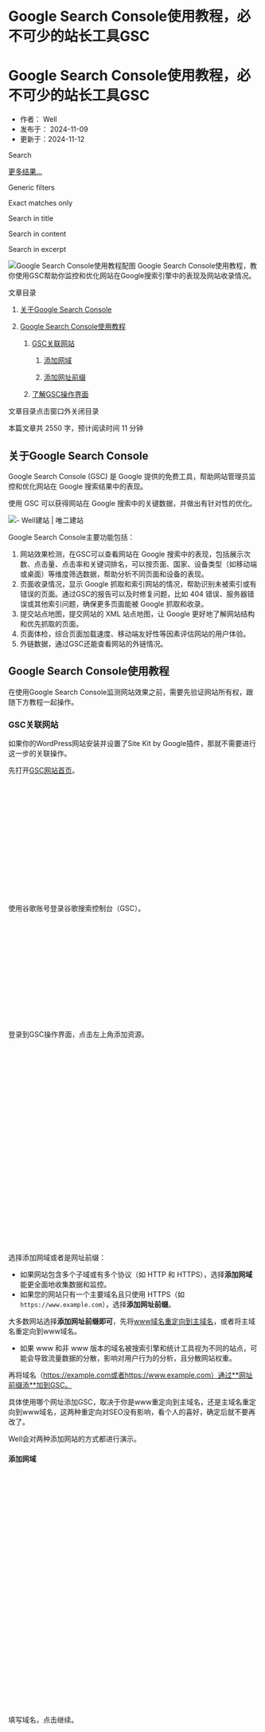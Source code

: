 # Google Search Console使用教程，必不可少的站长工具GSC

# Google Search Console使用教程，必不可少的站长工具GSC

-   作者： Well
-   发布于： 2024-11-09
-   更新于：2024-11-12

Search

[更多结果...](https://website-custom.com)

Generic filters

Exact matches only

Search in title

Search in content

Search in excerpt

![Google Search Console使用教程配图](https://website-custom.com/wp-content/uploads/2024/11/google.png)
Google Search Console使用教程，教你使用GSC帮助你监控和优化网站在Google搜索引擎中的表现及网站收录情况。

文章目录

1.  [关于Google Search Console](#heading-nnsu23omv)
    
2.  [Google Search Console使用教程](#heading-6ihkld417)
    
    1.  [GSC关联网站](#heading-iq3gqxlt5)
        
        1.  [添加网域](#heading-q3nqxwui8)
            
        2.  [添加网址前缀](#heading-evtevvw5f)
            
    2.  [了解GSC操作界面](#heading-czn9vql2j)
        

[](#elementor-action%3Aaction%3Doff_canvas%3Aopen%26settings%3DeyJpZCI6IjNlNDZkNDMiLCJkaXNwbGF5TW9kZSI6Im9wZW4ifQ%3D%3D)

文章目录点击窗口外关闭目录

本篇文章共 2550 字，预计阅读时间 11 分钟

## 关于Google Search Console

Google Search Console (GSC) 是 Google 提供的免费工具，帮助网站管理员监控和优化网站在 Google 搜索结果中的表现。

使用 GSC 可以获得网站在 Google 搜索中的关键数据，并做出有针对性的优化。

![- Well建站 | 唯二建站](https://website-custom.com/wp-content/uploads/2024/11/1-8-1024x402.webp)

Google Search Console主要功能包括：

1.  网站效果检测，在GSC可以查看网站在 Google 搜索中的表现，包括展示次数、点击量、点击率和关键词排名，可以按页面、国家、设备类型（如移动端或桌面）等维度筛选数据，帮助分析不同页面和设备的表现。
2.  页面收录情况，显示 Google 抓取和索引网站的情况，帮助识别未被索引或有错误的页面。通过GSC的报告可以及时修复问题，比如 404 错误、服务器错误或其他索引问题，确保更多页面能被 Google 抓取和收录。
3.  提交站点地图，提交网站的 XML 站点地图，让 Google 更好地了解网站结构和优先抓取的页面。
4.  页面体检，综合页面加载速度、移动端友好性等因素评估网站的用户体验。
5.  外链数据，通过GSC还能查看网站的外链情况。

## Google Search Console使用教程

在使用Google Search Console监测网站效果之前，需要先验证网站所有权，跟随下方教程一起操作。

### GSC关联网站

如果你的WordPress网站安装并设置了Site Kit by Google插件，那就不需要进行这一步的关联操作。

先打开[GSC网站首页](https://search.google.com/search-console)。

![谷歌账号登录GSC](data:image/svg+xml,%3Csvg%20xmlns='http://www.w3.org/2000/svg'%20width='1024'%20height='466'%20viewBox='0%200%201024%20466'%3E%3C/svg%3E)

使用谷歌账号登录谷歌搜索控制台（GSC）。

![在GSC中添加资源](data:image/svg+xml,%3Csvg%20xmlns='http://www.w3.org/2000/svg'%20width='310'%20height='205'%20viewBox='0%200%20310%20205'%3E%3C/svg%3E)

登录到GSC操作界面，点击左上角添加资源。

![验证网站所有权](data:image/svg+xml,%3Csvg%20xmlns='http://www.w3.org/2000/svg'%20width='797'%20height='632'%20viewBox='0%200%20797%20632'%3E%3C/svg%3E)

选择添加网域或者是网址前缀：

-   如果网站包含多个子域或有多个协议（如 HTTP 和 HTTPS），选择**添加网域**能更全面地收集数据和监控。
-   如果您的网站只有一个主要域名且只使用 HTTPS（如 `https://www.example.com`），选择**添加网址前缀**。

大多数网站选择**添加网址前缀即可**，先将[www域名重定向到主域名](https://website-custom.com/www-redirection-root/)，或者将主域名重定向到www域名。

-   如果 www 和非 www 版本的域名被搜索引擎和统计工具视为不同的站点，可能会导致流量数据的分散，影响对用户行为的分析，且分散网站权重。

再将域名（https://example.com或者https://www.example.com）通过**网址前缀添**加到GSC。

具体使用哪个网址添加GSC，取决于你是www重定向到主域名，还是主域名重定向到www域名，这两种重定向对SEO没有影响，看个人的喜好，确定后就不要再改了。

Well会对两种添加网站的方式都进行演示。

#### 添加网域

![添加网域](data:image/svg+xml,%3Csvg%20xmlns='http://www.w3.org/2000/svg'%20width='360'%20height='472'%20viewBox='0%200%20360%20472'%3E%3C/svg%3E)

填写域名，点击继续。

![复制txt记录](data:image/svg+xml,%3Csvg%20xmlns='http://www.w3.org/2000/svg'%20width='649'%20height='644'%20viewBox='0%200%20649%20644'%3E%3C/svg%3E)

复制GSC提供的txt记录值，打开域名提供商或者DNS提供方网站。

![添加txt解析](data:image/svg+xml,%3Csvg%20xmlns='http://www.w3.org/2000/svg'%20width='411'%20height='469'%20viewBox='0%200%20411%20469'%3E%3C/svg%3E)

添加一条主域名的txt记录到解析。

-   记录类型：TXT
-   主机记录：@（代表主域名）
-   记录值：GSC提供的记录值

![验证dns](data:image/svg+xml,%3Csvg%20xmlns='http://www.w3.org/2000/svg'%20width='658'%20height='636'%20viewBox='0%200%20658%20636'%3E%3C/svg%3E)

添加完解析后回到GSC页面，点击验证。

已完成所有权验证：

![验证通过](data:image/svg+xml,%3Csvg%20xmlns='http://www.w3.org/2000/svg'%20width='666'%20height='307'%20viewBox='0%200%20666%20307'%3E%3C/svg%3E)

#### 添加网址前缀

![添加网址前缀](data:image/svg+xml,%3Csvg%20xmlns='http://www.w3.org/2000/svg'%20width='377'%20height='474'%20viewBox='0%200%20377%20474'%3E%3C/svg%3E)

输入子域名，点击继续。

![下载html文件](data:image/svg+xml,%3Csvg%20xmlns='http://www.w3.org/2000/svg'%20width='633'%20height='809'%20viewBox='0%200%20633%20809'%3E%3C/svg%3E)

使用推荐的验证方法：HTML文件验证，下载html文件。

![宝塔面板文件管理](data:image/svg+xml,%3Csvg%20xmlns='http://www.w3.org/2000/svg'%20width='173'%20height='241'%20viewBox='0%200%20173%20241'%3E%3C/svg%3E)

到服务器管理面板，打开文件管理界面，这里以宝塔面板为例，其他面板也是相同的步骤。

![根目录文件地址](data:image/svg+xml,%3Csvg%20xmlns='http://www.w3.org/2000/svg'%20width='510'%20height='97'%20viewBox='0%200%20510%2097'%3E%3C/svg%3E)

依次点击www > wwwroot > aaa.abcd.com路径，来到网站根目录。

![上传html文件](data:image/svg+xml,%3Csvg%20xmlns='http://www.w3.org/2000/svg'%20width='699'%20height='257'%20viewBox='0%200%20699%20257'%3E%3C/svg%3E)

上传刚才下载的html文件到网站根目录。

![验证网站html文件](data:image/svg+xml,%3Csvg%20xmlns='http://www.w3.org/2000/svg'%20width='633'%20height='371'%20viewBox='0%200%20633%20371'%3E%3C/svg%3E)

回到GSC验证。

![验证通过](data:image/svg+xml,%3Csvg%20xmlns='http://www.w3.org/2000/svg'%20width='653'%20height='303'%20viewBox='0%200%20653%20303'%3E%3C/svg%3E)

验证完成。

### 了解GSC操作界面

如果你刚开始使用GSC并关联网站，是不会显示网站在Google里的数据的，先不要着急，等待几天即可，快的话第二天就能看数据。

![GSC操作界面，概述、效果、网址检查](data:image/svg+xml,%3Csvg%20xmlns='http://www.w3.org/2000/svg'%20width='299'%20height='190'%20viewBox='0%200%20299%20190'%3E%3C/svg%3E)

-   点击最上方网址可以切换不同的资源，查看该资源下的数据。
-   **概览**：提供网站在Google搜索中的总体表现和健康状态的简要总结。
-   **效果**：提供关于网站在Google搜索中不同时间段的详细表现，包括流量、关键词排名、点击率等数据。可以添加不同的筛选条件（设备、网页、地区），查看对应的数据。
-   **网址检查**：输入指定URL，可以改页面的索引状态、抓取问题、结构化数据等，帮助你诊断单个页面的SEO问题。

![GSC操作界面，网页、站点地图、删除](data:image/svg+xml,%3Csvg%20xmlns='http://www.w3.org/2000/svg'%20width='251'%20height='165'%20viewBox='0%200%20251%20165'%3E%3C/svg%3E)

-   **网页**：列出了Google索引的所有页面的相关信息。这里可以查看每个页面的索引状态、排名和抓取情况。
-   **站点地图**：可以在这里提交和管理站点地图，查看其提交情况和抓取效果。
-   **删除**：可以暂时从Google搜索结果中移除某些页面。用于保护隐私、去除重复内容或删除不再相关的页面。

![GSC操作界面，页面体验、核心网页指标、HTTPS](data:image/svg+xml,%3Csvg%20xmlns='http://www.w3.org/2000/svg'%20width='221'%20height='165'%20viewBox='0%200%20221%20165'%3E%3C/svg%3E)

-   **页面体验**：了解用户在访问你网站时的整体体验。Google通过多个指标来评估网站的页面体验，良好的页面体验对搜索排名产生积极影响。
-   **核心网页指标**：是Google用来评估网页加载体验、交互性和视觉稳定性的重要衡量标准。这些被视为页面体验的一部分，并直接影响到网站在搜索中的排名。
-   **HTTPS**：统计你网站的HTTPS页面和非HTTPS页面，HTTPS增强了网站的安全性，提高用户信任，也是Google排名信号之一。

![GSC操作界面，路径、站点链接搜索框](data:image/svg+xml,%3Csvg%20xmlns='http://www.w3.org/2000/svg'%20width='208'%20height='133'%20viewBox='0%200%20208%20133'%3E%3C/svg%3E)

-   **路径**：显示网站的有效和无效网页，能在 Google 搜索中显示为富媒体的页面被标记为有效。
-   **站点链接搜索框**：谷歌提示：即将弃用：我们很快将弃用站点链接搜索框报告，因为此功能将不再显示在 Google 搜索中。

![GSC操作界面，人工处置措施、安全问题](data:image/svg+xml,%3Csvg%20xmlns='http://www.w3.org/2000/svg'%20width='231'%20height='128'%20viewBox='0%200%20231%20128'%3E%3C/svg%3E)

**人工处置措施**和**安全问题**：它们涉及到网站是否受到Google的手动惩罚或是否存在安全风险。正常情况下会显示“未检测到任何问题”。

![GSC操作界面，连接数量设置](data:image/svg+xml,%3Csvg%20xmlns='http://www.w3.org/2000/svg'%20width='238'%20height='93'%20viewBox='0%200%20238%2093'%3E%3C/svg%3E)

-   **链接数量**：这个页面提供了有关你网站的外部和内部链接的数据。这些数据可以帮助你了解链接的来源和分布情况。
-   **设置**：管理GSC账户和管理权限，还可以在这里关联GA、更改域名、导出数据、查看GSC的抓取报告、删除当前资源。

至此，Google Search Console使用教程结束。

你可能还对[注册GA账号](https://website-custom.com/sign-in-ga/)感兴趣。

WordPress建站全流程系列文章：

-   [域名购买教程，网站域名注册](https://website-custom.com/domain-name/)
-   [Vultr服务器购买教程，高性价比VPS服务器](https://website-custom.com/vultr-vps/)
-   [VPS服务器安装宝塔面板教程，使用SSH工具连接服务器](https://website-custom.com/vps-install-bt/)
-   [阿里云域名解析教程，解析主域名和WWW子域名](https://website-custom.com/aliyun-domain-name-resolution/)
-   [宝塔面板部署WordPress教程，步骤简单易懂](https://website-custom.com/bt-wordpress/)
-   [宝塔面板安装SSL证书，WordPress网站安装免费SSL证书](https://website-custom.com/bt-ssl/)
-   [WordPress基础设置，新建网站后的必做设置](https://website-custom.com/wp-settings/)
-   [WordPress主题安装教程，选择轻量级WP主题](https://website-custom.com/wp-theme-install/)
-   [如何确定网站主色调？3个步骤确定WordPress网站主色调](https://website-custom.com/website-main-color/)
-   [Elementor使用教程，使用Elementor制作网站首页](https://website-custom.com/elementor-build-page/)
-   [使用Elementor Pro制作网站页眉页脚（Header&Footer）](https://website-custom.com/ele-pro-header-footer/)
-   [ACF教程，管理B2B网站产品的终极方案，完全代替WooCommerce](https://website-custom.com/acf-tutorial/)
-   [WordPress速度优化教程，谷歌测速100分](https://website-custom.com/speed-optimization/)
-   [Rank Math使用教程，强大的SEO插件助你获取自然流量](https://website-custom.com/rank-math-seo-tutorial/)
-   [注册Google Analytics账号，并带你了解GA操作界面](https://website-custom.com/sign-in-ga/)
-   [Google Search Console使用教程，必不可少的站长工具GSC](https://website-custom.com/gsc-tutorial/)
-   [宝塔面板如何备份网站？2种方法按需选择](https://website-custom.com/bt-backup/)
-   [如何确保网站安全？3种方法避免WordPress网站遭受攻击](https://website-custom.com/website-security-methods/)

: ) 文章内容均为原创，转载须注明出处并添加原文链接，否则视为侵权

[外贸建站服务](https://website-custom.com/service/)

![](https://website-custom.com/wp-content/uploads/2025/06/外贸建站服务-1-800x571.webp)
提供专业外贸建站服务

[WordPress 插件下载](https://website-custom.com/resources/)

![WordPress建站资源下载](https://website-custom.com/wp-content/uploads/2024/09/WordPress建站资源下载.webp)
WordPress 插件下载，合理使用插件丰富网站功能

[外贸服务器推荐](https://website-custom.com/service/)

![WordPress服务器推荐，外贸专用VPS | 虚拟主机教程、测评](https://website-custom.com/wp-content/uploads/2025/06/server.webp)
WordPress专用VPS、虚拟主机推荐

文章标签

[CDN (4)](https://website-custom.com/tag/cdn/) [SEO (12)](https://website-custom.com/tag/seo/) [主题 (21)](https://website-custom.com/tag/theme/) [代码 (23)](https://website-custom.com/tag/code/) [创建模板 (13)](https://website-custom.com/tag/template-builder/) [功能实现 (61)](https://website-custom.com/tag/function-realization/) [域名 (8)](https://website-custom.com/tag/domain-name/) [宝塔面板 (9)](https://website-custom.com/tag/bt-panel/) [工具 (22)](https://website-custom.com/tag/tools/) [插件使用 (66)](https://website-custom.com/tag/plugins-use/) [服务器 (18)](https://website-custom.com/tag/server/) [网站安全 (6)](https://website-custom.com/tag/website-security/) [速度优化 (12)](https://website-custom.com/tag/speed-optimization/) [邮箱 (6)](https://website-custom.com/tag/email/)

文章推荐

![Vultr服务器购买教程配图 - well建站](data:image/svg+xml,%3Csvg%20xmlns='http://www.w3.org/2000/svg'%20width='150'%20height='150'%20viewBox='0%200%20150%20150'%3E%3C/svg%3E)

### [Vultr服务器购买教程，高性价比VPS服务器](https://website-custom.com/vultr-vps/)

![WordPress速度优化配图](data:image/svg+xml,%3Csvg%20xmlns='http://www.w3.org/2000/svg'%20width='150'%20height='150'%20viewBox='0%200%20150%20150'%3E%3C/svg%3E)

### [WordPress速度优化教程，谷歌测速100分](https://website-custom.com/speed-optimization/)

![WordPress如何管理B2B产品配图](data:image/svg+xml,%3Csvg%20xmlns='http://www.w3.org/2000/svg'%20width='150'%20height='150'%20viewBox='0%200%20150%20150'%3E%3C/svg%3E)

### [WordPress如何管理B2B产品？3种方法替代WooCommerce](https://website-custom.com/how-to-manage-b2b-products/)

![新网站怎么做SEO](data:image/svg+xml,%3Csvg%20xmlns='http://www.w3.org/2000/svg'%20width='150'%20height='150'%20viewBox='0%200%20150%20150'%3E%3C/svg%3E)

### [新网站怎么做SEO？给SEO新手的一些建议](https://website-custom.com/new-website-seo/)

文章目录

1.  [关于Google Search Console](#heading-nnsu23omv)
    
2.  [Google Search Console使用教程](#heading-6ihkld417)
    
    1.  [GSC关联网站](#heading-iq3gqxlt5)
        
        1.  [添加网域](#heading-q3nqxwui8)
            
        2.  [添加网址前缀](#heading-evtevvw5f)
            
    2.  [了解GSC操作界面](#heading-czn9vql2j)
        

## 建站遇到问题？

联系我们获得技术支持

[快速了解](https://website-custom.com/support/)

[![联系我们获得免费技术咨询 、 付费技术支持](data:image/svg+xml,%3Csvg%20xmlns='http://www.w3.org/2000/svg'%20width='1536'%20height='592'%20viewBox='0%200%201536%20592'%3E%3C/svg%3E)

<img width="1536" height="592" src="https://website-custom.com/wp-content/uploads/2024/09/技术支持-1536x592.webp" class="attachment-1536x1536 size-1536x1536 wp-image-7962" alt="联系我们获得免费技术咨询 、 付费技术支持" srcset="https://website-custom.com/wp-content/uploads/2024/09/技术支持-1536x592.webp 1536w, https://website-custom.com/wp-content/uploads/2024/09/技术支持-500x193.webp 500w, https://website-custom.com/wp-content/uploads/2024/09/技术支持-800x308.webp 800w, https://website-custom.com/wp-content/uploads/2024/09/技术支持-300x116.webp 300w, https://website-custom.com/wp-content/uploads/2024/09/技术支持-768x296.webp 768w, https://website-custom.com/wp-content/uploads/2024/09/技术支持-18x7.webp 18w, https://website-custom.com/wp-content/uploads/2024/09/技术支持.webp 2000w" sizes="(max-width: 1536px) 100vw, 1536px" />

](https://website-custom.com/support/)

[上一页上一篇文章注册Google Analytics账号，并带你了解GA操作界面](https://website-custom.com/sign-in-ga/)

[下一篇文章WordPress添加GA代码的3种方式，使用Google Analytics统计网站流量下一页](https://website-custom.com/add-ga-code/)

相关文章

[

![解决GSC中FAQ结构化数据报错：未填写字段“text”（在“mainEntity.acceptedAnswer”中）](data:image/svg+xml,%3Csvg%20xmlns='http://www.w3.org/2000/svg'%20width='300'%20height='300'%20viewBox='0%200%20300%20300'%3E%3C/svg%3E)

<img width="300" height="300" src="https://website-custom.com/wp-content/uploads/2025/02/error-300x300.webp" class="attachment-medium size-medium wp-image-5543" alt="解决GSC中FAQ结构化数据报错：未填写字段“text”（在“mainEntity.acceptedAnswer”中）" />



](https://website-custom.com/faqpage-no-text/)

[解决GSC中FAQ结构化数据报错：未填写字段“text”（在“mainEntity.acceptedAnswer”中）](https://website-custom.com/faqpage-no-text/)

2025年 2月 21日

在GSC中FAQ结构化数据报错，通常是因为结构化数据未获取到Answer部分中的text内容，本篇文章教你如何解决该问题。

[

![修复GSC产品摘要报错](data:image/svg+xml,%3Csvg%20xmlns='http://www.w3.org/2000/svg'%20width='300'%20height='300'%20viewBox='0%200%20300%20300'%3E%3C/svg%3E)

<img width="300" height="300" src="https://website-custom.com/wp-content/uploads/2024/12/browser-300x300.webp" class="attachment-medium size-medium wp-image-3744" alt="修复GSC产品摘要报错" />



](https://website-custom.com/gsc-schemas-error/)

[修复GSC产品摘要报错：应指定“offers”、“review”或“aggregateRating”](https://website-custom.com/gsc-schemas-error/)

2024年 12月 19日

应指定“offers”、“review”或“aggregateRating” 如何修复GSC产品摘要报错？这是因为产品页面生成了Schemas（结构化数据）导致的，添加一段代码就可以解决。

[

![如何快速检查网站死链](data:image/svg+xml,%3Csvg%20xmlns='http://www.w3.org/2000/svg'%20width='300'%20height='300'%20viewBox='0%200%20300%20300'%3E%3C/svg%3E)

<img width="300" height="300" src="https://website-custom.com/wp-content/uploads/2024/12/link-300x300.webp" class="attachment-medium size-medium wp-image-3655" alt="如何快速检查网站死链" />



](https://website-custom.com/links-check/)

[如何快速检查网站死链？3种方法快速检测出网站无效链接](https://website-custom.com/links-check/)

2024年 12月 16日

定期检查网站上的死链并修复它们，有助于提升网站的质量和SEO表现。如何快速检查网站死链？本篇文章通过三种方式检查文章死链。

[

![新网站怎么做SEO](data:image/svg+xml,%3Csvg%20xmlns='http://www.w3.org/2000/svg'%20width='300'%20height='300'%20viewBox='0%200%20300%20300'%3E%3C/svg%3E)

<img width="300" height="300" src="https://website-custom.com/wp-content/uploads/2024/12/seo-300x300.webp" class="attachment-medium size-medium wp-image-3449" alt="新网站怎么做SEO" />



](https://website-custom.com/new-website-seo/)

[新网站怎么做SEO？给SEO新手的一些建议](https://website-custom.com/new-website-seo/)

2024年 12月 9日

很多新手做SEO可能会没有头绪，尤其是新网站，新网站前期SEO见效慢，很容易放弃。这篇文章就是讲新网站怎么做SEO，同时也给新手一些建议。